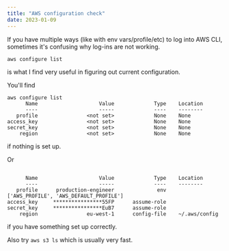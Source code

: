 ```yaml
---
title: "AWS configuration check"
date: 2023-01-09
---
```


If you have multiple ways (like with env vars/profile/etc) to log into AWS CLI, sometimes it's confusing why log-ins are not working. 
```shell
aws configure list
```
is what I find very useful in figuring out current configuration.

You'll find
```shell
aws configure list
      Name                    Value             Type    Location
      ----                    -----             ----    --------
   profile                <not set>             None    None
access_key                <not set>             None    None
secret_key                <not set>             None    None
    region                <not set>             None    None
```
if nothing is set up.

Or 
```shell
                 
      Name                    Value             Type    Location
      ----                    -----             ----    --------
   profile      production-engineer              env    ['AWS_PROFILE', 'AWS_DEFAULT_PROFILE']
access_key     ****************55FP      assume-role    
secret_key     ****************EuB7      assume-role    
    region                eu-west-1      config-file    ~/.aws/config

```
if you have something set up correctly. 

Also try `aws s3 ls` which is usually very fast.
